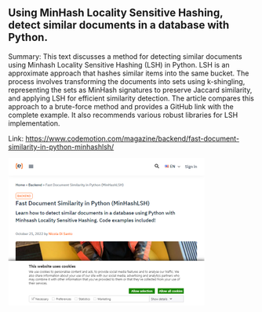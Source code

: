 ## Using MinHash Locality Sensitive Hashing, detect similar documents in a database with Python.
Summary: This text discusses a method for detecting similar documents using Minhash Locality Sensitive Hashing (LSH) in Python. LSH is an approximate approach that hashes similar items into the same bucket. The process involves transforming the documents into sets using k-shingling, representing the sets as MinHash signatures to preserve Jaccard similarity, and applying LSH for efficient similarity detection. The article compares this approach to a brute-force method and provides a GitHub link with the complete example. It also recommends various robust libraries for LSH implementation.

Link: https://www.codemotion.com/magazine/backend/fast-document-similarity-in-python-minhashlsh/

<img src="/img/2f569d90-d844-4ef6-a29c-cc8315832aca.png" width="400" />
<br/><br/>
